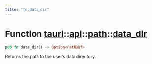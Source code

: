 ```yaml
---
title: "fn.data_dir"
---
```


# Function [tauri](/docs/api/rust/tauri/../../index.html)::​[api](/docs/api/rust/tauri/../index.html)::​[path](/docs/api/rust/tauri/index.html)::​[data_dir](/docs/api/rust/tauri/)

```rs
pub fn data_dir() -> Option<PathBuf>
```

Returns the path to the user’s data directory.
